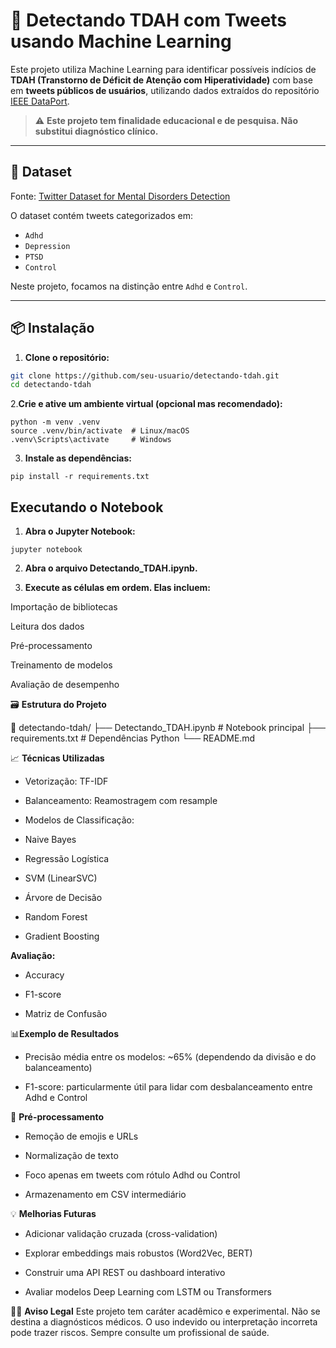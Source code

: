 # 🧠 Detectando TDAH com Tweets usando Machine Learning

Este projeto utiliza Machine Learning para identificar possíveis indícios de **TDAH (Transtorno de Déficit de Atenção com Hiperatividade)** com base em **tweets públicos de usuários**, utilizando dados extraídos do repositório [IEEE DataPort](https://ieee-dataport.org/documents/twitter-dataset-mental-disorders-detection).

> ⚠️ **Este projeto tem finalidade educacional e de pesquisa. Não substitui diagnóstico clínico.**

---

## 📂 Dataset

Fonte: [Twitter Dataset for Mental Disorders Detection](https://ieee-dataport.org/documents/twitter-dataset-mental-disorders-detection)

O dataset contém tweets categorizados em:
- `Adhd`
- `Depression`
- `PTSD`
- `Control`
  
Neste projeto, focamos na distinção entre `Adhd` e `Control`.

---

## 📦 Instalação

1. **Clone o repositório:**
```bash
git clone https://github.com/seu-usuario/detectando-tdah.git
cd detectando-tdah
```
2.**Crie e ative um ambiente virtual (opcional mas recomendado):**
```
python -m venv .venv
source .venv/bin/activate  # Linux/macOS
.venv\Scripts\activate     # Windows
```
3. **Instale as dependências:**
```
pip install -r requirements.txt
```
## Executando o Notebook
1. **Abra o Jupyter Notebook:**

```
jupyter notebook
```
2. **Abra o arquivo Detectando_TDAH.ipynb.**

3. **Execute as células em ordem. Elas incluem:**

Importação de bibliotecas

Leitura dos dados

Pré-processamento

Treinamento de modelos

Avaliação de desempenho

🗃️ **Estrutura do Projeto**

📁 detectando-tdah/
├── Detectando_TDAH.ipynb        # Notebook principal
├── requirements.txt             # Dependências Python
└── README.md      

📈 **Técnicas Utilizadas**
* Vetorização: TF-IDF

* Balanceamento: Reamostragem com resample

* Modelos de Classificação:

* Naive Bayes

* Regressão Logística

* SVM (LinearSVC)

* Árvore de Decisão

* Random Forest

* Gradient Boosting

**Avaliação:**

* Accuracy

* F1-score

* Matriz de Confusão

📊**Exemplo de Resultados**
* Precisão média entre os modelos: ~65% (dependendo da divisão e do balanceamento)

* F1-score: particularmente útil para lidar com desbalanceamento entre Adhd e Control

🧼 **Pré-processamento**
* Remoção de emojis e URLs

* Normalização de texto

* Foco apenas em tweets com rótulo Adhd ou Control

* Armazenamento em CSV intermediário

💡 **Melhorias Futuras**
* Adicionar validação cruzada (cross-validation)

* Explorar embeddings mais robustos (Word2Vec, BERT)

* Construir uma API REST ou dashboard interativo

* Avaliar modelos Deep Learning com LSTM ou Transformers

👨‍⚕️ **Aviso Legal**
Este projeto tem caráter acadêmico e experimental. Não se destina a diagnósticos médicos. O uso indevido ou interpretação incorreta pode trazer riscos. Sempre consulte um profissional de saúde.

